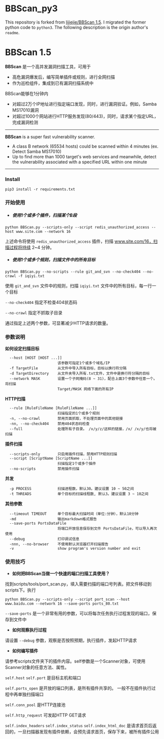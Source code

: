 # BBScan_py3

This repository is forked from [lijiejie/BBScan 1.5](https://github.com/lijiejie/BBScan). I migrated the former python code to `python3`. The following description is the origin author's `readme`.

# BBScan 1.5 #

**BBScan** 是一个高并发漏洞扫描工具，可用于

* 高危漏洞爆发后，编写简单插件或规则，进行全网扫描
* 作为巡检组件，集成到已有漏洞扫描系统中

BBScan能够在1分钟内

* 对超过2万个IP地址进行指定端口发现，同时，进行漏洞验证。例如，Samba  MS17010漏洞
* 对超过1000个网站进行HTTP服务发现(80/443)，同时，请求某个指定URL，完成漏洞检测

------

**BBScan** is a super fast vulnerability scanner. 

* A class B network (65534 hosts) could be scanned within 4 minutes (ex. Detect Samba MS17010)
* Up to find more than 1000 target's web services and meanwhile, detect the vulnerability associated with a specified URL within one minute 

------

### Install ###

	pip3 install -r requirements.txt

### 开始使用

* ##### **使用1个或多个插件，扫描某个B段**

```
python BBScan.py --scripts-only --script redis_unauthorized_access --host www.site.com --network 16
```

上述命令将使用 `redis_unauthorized_access` 插件，扫描 www.site.com/16，扫描过程将持续 2~4 分钟。

* ##### 使用1个或多个规则，扫描文件中的所有目标

```
python BBScan.py --no-scripts --rule git_and_svn --no-check404 --no-crawl -f iqiyi.txt
```

使用 `git_and_svn` 文件中的规则，扫描 `iqiyi.txt` 文件中的所有目标，每一行一个目标

`--no-check404`  指定不检查404状态码

`--no-crawl` 指定不抓取子目录

通过指定上述两个参数，可显著减少HTTP请求的数量。

### 参数说明 ###

**如何设定扫描目标** 

	  --host [HOST [HOST ...]]
	                        该参数可指定1个或多个域名/IP
	  -f TargetFile         从文件中导入所有目标，目标以换行符分隔
	  -d TargetDirectory    从文件夹导入所有.txt文件，文件中是换行符分隔的目标
	  --network MASK        设置一个子网掩码(8 ~ 31)，配合上面3个参数中任意一个。将扫描
	  						Target/MASK 网络下面的所有IP

**HTTP扫描**

	  --rule [RuleFileName [RuleFileName ...]]
	                        扫描指定的1个或多个规则
	  -n, --no-crawl        禁用页面抓取，不处理页面中的其他链接
	  -nn, --no-check404    禁用404状态码检查
	  --full                处理所有子目录。 /x/y/z/这样的链接，/x/ /x/y/也将被扫描

**插件扫描**

	  --scripts-only        只启用插件扫描，禁用HTTP规则扫描
	  --script [ScriptName [ScriptName ...]]
	                        扫描指定1个或多个插件
	  --no-scripts          禁用插件扫描

**并发**

```
  -p PROCESS            扫描进程数，默认30。建议设置 10 ~ 50之间
  -t THREADS            单个目标的扫描线程数, 默认3。建议设置 3 ~ 10之间
```

**其他参数**

	  --timeout TIMEOUT     单个目标最大扫描时间（单位:分钟），默认10分钟
	  -md                   输出markdown格式报告
	  --save-ports PortsDataFile
	                        将端口开放信息保存到文件 PortsDataFile，可以导入再次使用
	  --debug               打印调试信息
	  -nnn, --no-browser    不使用默认浏览器打开扫描报告
	  -v                    show program's version number and exit

### 使用技巧

* **如何把BBScan当做一个快速的端口扫描工具使用？**

找到scripts/tools/port_scan.py，填入需要扫描的端口号列表。把文件移动到scripts下。执行

```
python BBScan.py --scripts-only --script port_scan --host www.baidu.com --network 16 --save-ports ports_80.txt
```

`--save-ports`  是一个非常有用的参数，可以将每次任务执行过程发现的端口，保存到文件中

* **如何观察执行过程**

请设置 `--debug` 参数，观察是否按照预期，执行插件，发起HTTP请求

* **如何编写插件**

请参考scripts文件夹下的插件内容。self参数是一个Scanner对象，可使用Scanner对象的任意方法、属性。

`self.host`  `self.port` 是目标主机和端口

`self.ports_open` 是开放的端口列表，是所有插件共享的。 一般不在插件执行过程中再单独扫描端口

`self.conn_pool` 是HTTP连接池

`self.http_request` 可发起HTTP GET请求

`self.index_headers`  `self.index_status` `self.index_html_doc` 是请求首页后返回的，一旦扫描器发现有插件依赖，会预先请求首页，保存下来，被所有插件公用

